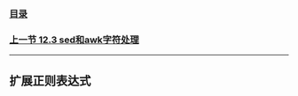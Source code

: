 ### [目录](https://github.com/Letitmiss/Linux-learning/blob/master/README.md)
### [上一节 12.3 sed和awk字符处理 ](https://github.com/Letitmiss/Linux-learning/blob/master/blog/12.2regular.md)
----
## 扩展正则表达式

